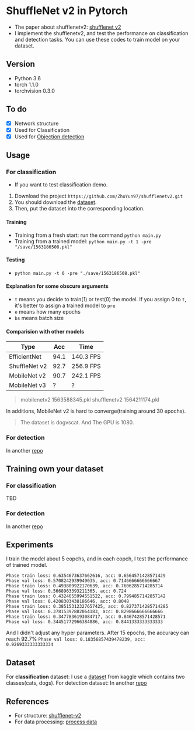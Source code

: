 # ShuffleNet v2 in Pytorch
- The paper about shufflenetv2: [shufflenet v2](https://arxiv.org/pdf/1807.11164.pdf)
- I implement the shufflenetv2, and test the performance on classification and detection tasks. You can use these codes to train model on your dataset.

## Version
- Python 3.6
- torch 1.1.0
- torchvision 0.3.0
## To do
- [x] Network structure
- [x] Used for Classification
- [x] Used for [Objection detection](https://github.com/ZhuYun97/ShufflNetv2-YOLOv3)
## Usage
### For classification
- If you want to test classification demo.
1. Download the project `https://github.com/ZhuYun97/shufflenetv2.git`
2. You should download the [dataset](https://www.kaggle.com/c/dogs-vs-cats-redux-kernels-edition).
3. Then, put the dataset into the corresponding location.
#### Training
- Training from a fresh start: run the command `python main.py`
- Training from a trained model: `python main.py -t 1 -pre "/save/1563186508.pkl"`
#### Testing
- `python main.py -t 0 -pre "./save/1563186508.pkl"`
#### Explanation for some obscure arguments
- `t` means you decide to train(1) or test(0) the model. If you assign 0 to `t`, it's better to assign a trained model to `pre` 
- `e` means how many epochs
- `bs` means batch size

#### Comparision with other models

| Type | Acc | Time |
| --- | --- | --- |
| EfficientNet | 94.1 | 140.3 FPS |
| ShuffleNet v2 | 92.7 | 256.9 FPS |
| MobileNet v2 | 90.7 | 242.1 FPS |
| MobileNet v3 | ? | ? |

> mobilenetv2 1563588345.pkl
> shufflenetv2 1564211174.pkl

In additions, MobileNet v2 is hard to converge(training around 30 epochs).
> The dataset is dogvscat. And The GPU is 1080.

### For detection
In another [repo](https://github.com/ZhuYun97/ShufflNetv2-YOLOv3)
## Training own your dataset
### For classification
TBD
### For detection
In another [repo](https://github.com/ZhuYun97/ShufflNetv2-YOLOv3)
## Experiments
I train the model about 5 eopchs, and in each eopch, I test the performance of trained model.
```
Phase train loss: 0.6354673637662616, acc: 0.6564571428571429
Phase val loss: 0.5708242939949035, acc: 0.7146666666666667
Phase train loss: 0.493809922170639, acc: 0.7606285714285714
Phase val loss: 0.5668963393211365, acc: 0.724
Phase train loss: 0.4324655994551522, acc: 0.7994857142857142
Phase val loss: 0.4208303438186646, acc: 0.8048
Phase train loss: 0.38515312327657425, acc: 0.8273714285714285
Phase val loss: 0.37815397882064183, acc: 0.8298666666666666
Phase train loss: 0.3477836193084717, acc: 0.8467428571428571
Phase val loss: 0.34451772966384886, acc: 0.8441333333333333
```
And I didn't adjust any hyper parameters. After 15 epochs, the accuracy can reach 92.7%
```Phase val loss: 0.18356857439478239, acc: 0.9269333333333334```
## Dataset
For **classification** dataset: I use a [dataset](https://www.kaggle.com/c/dogs-vs-cats-redux-kernels-edition) from kaggle which contains two classes(cats, dogs).
For detection dataset: In another [repo](https://github.com/ZhuYun97/ShufflNetv2-YOLOv3)
## References
- For structure: [shufflenet-v2](https://github.com/ericsun99/Shufflenet-v2-Pytorch)
- For data processing: [process data](https://zhuanlan.zhihu.com/p/29024978)

